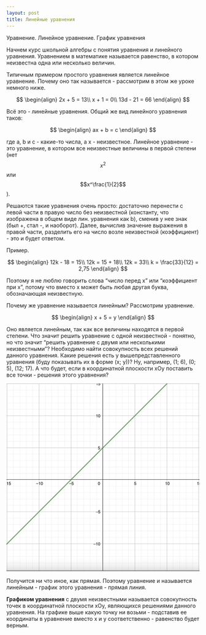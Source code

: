 ```yaml
---
layout: post
title: Линейные уравнения
---
```


Уравнение. Линейное уравнение. График уравнения

Начнем курс школьной алгебры с понятия уравнения и линейного уравнения. 
Уравнением в математике называется равенство, в котором неизвестна одна или несколько величин.

Типичным примером простого уравнения является линейное уравнение. 
Почему оно так называется - рассмотрим в этом же уроке немного ниже. 

$$
\begin{align}
    2x + 5 = 13\\
    x + 1 = 0\\
    13d - 21 = 66
\end{align}
$$

Всё это - линейные уравнения. Общий же вид линейного уравнения таков:

$$
\begin{align}
    ax + b = c
\end{align}
$$

где a, b и c - какие-то числа, а x - неизвестное. 
Линейное уравнение - это уравнение, в котором все 
неизвестные величины в первой степени 
(нет $$x^2$$ или $$x^\frac{1}{2}$$).

Решаются такие уравнения очень просто: достаточно перенести с левой части в правую 
число без неизвестной (константу, что изображена в общем виде лин. уравнения как b), 
сменив у нее знак (был +, стал -, и наоборот). 
Далее, вычислив значение выражения в правой части, разделить его на число возле неизвестной 
(коэффициент) - это и будет ответом.

Пример.

$$
\begin{align}
    12k - 18 = 15\\
    12k = 15 + 18\\
    12k = 33\\
    k = \frac{33}{12} = 2,75
\end{align}
$$

Поэтому я не люблю говорить слова “число перед x” или 
“коэффициент при x”, потому что вместо x может быть любая 
другая буква, обозначающая неизвестную.

Почему же уравнение называется линейным? Рассмотрим уравнение.

$$
\begin{align}
    x + 5 = y
\end{align}
$$

Оно является линейным, так как все величины находятся в 
первой степени. Что значит решить уравнение с одной 
неизвестной - понятно, но что значит “решить уравнение с двумя 
или несколькими неизвестными”? Необходимо найти совокупность всех 
решений данного уравнения. Какие решения есть у вышепредставленного 
уравнения (буду показывать их в форме (x; y))? 
Ну, например, (1; 6), (0; 5), (12; 17). 
А что будет, если в координатной плоскости xOy поставить все 
точки - решения этого уравнения?

![График линейного уравнения](/img/linear_eq_graphic.png)

Получится ни что иное, как прямая. 
Поэтому уравнение и называется линейным - 
график этого уравнения - прямая линия.

**Графиком уравнения** с двумя неизвестными называется 
совокупность точек в координатной плоскости xOy, являющихся 
решениями данного уравнения. На графике выше какую точку ни возьми - 
подставив ее координаты в уравнение вместо x и y соответственно - 
равенство будет верным.
